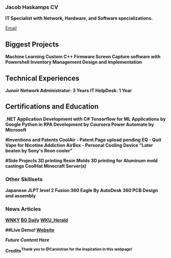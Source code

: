 ### Jacob Haskamps CV

<b> IT Specialist with Network, Hardware, and Software specializations. </b>
  
[Email](mailto:ejakehaskamp@gmail.com)
  
## Biggest Projects
  <b>Machine Learning 
  <b>Custom C++ Firmware 
  <b>Screen Capture software with Powershell
  <b>Inventory Management Design and Implementation 
  
## Technical Experiences
  <b>Junoir Network Administrator: 3 Years
  <b>IT HelpDesk: 1 Year 
  
## Certifications and Education
  <b>.NET Application Development with C#
 <b> Tensorflow for ML Applications by Google 
  <b>Python in RPA Development by Coursera
  <b>Power Automate by Microsoft
  
#Inventions and Patents
  <b>CoolAir - Patent Page upload pending
  <b>EQ - Quit Vape for Nicotine Addiction
 <b> AirBox - Personal Cooling Device "Later beaten by Sony's Reon cooler" 
 
  
#Side Projects 
 <b>3D printing Resin Molds 
 <b>3D printing for Aluminum mold castings
 <b>CoolHat
 <b>Minecraft Server(s)
  
### Other Skillsets
  <p>Japanese JLPT level 2 
  <b> Fusion 360 
  <b>Eagle By AutoDesk 360 
  <b>PCB Design and assembly 
  
  
### News Articles 
    
[WNKY](https://www.wnky.com/students-with-ties-to-wku-create-own-tech-company/)
[BG Daily](https://www.wnky.com/students-with-ties-to-wku-create-own-tech-company/)
[WKU_Herald](https://www.wnky.com/students-with-ties-to-wku-create-own-tech-company/)
                                                                               
    
##Live Demo! 
[Website](https://workwithcarolyn.com/)


*Future Content Here*
    
Credits<sup>Thank you to @Carolstran for the inspiration in this webpage!</sup>
